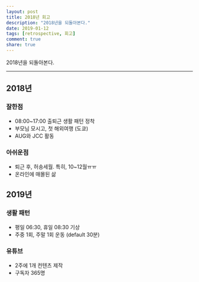 ```yaml
---
layout: post
title: 2018년 회고
description: "2018년을 되돌아본다."
date: 2019-01-12
tags: [retrospective, 회고]
comment: true
share: true
---
```


2018년을 되돌아본다.

---
## 2018년

### 잘한점

* 08:00~17:00 출퇴근 생활 패턴 정착
* 부모님 모시고, 첫 해외여행 (도쿄)
* AUG와 JCC 활동

### 아쉬운점

* 퇴근 후, 허송세월. 특히, 10~12월ㅠㅠ
* 온라인에 매몰된 삶

## 2019년

### 생활 패턴
* 평일 06:30, 휴일 08:30 기상
* 주중 1회, 주말 1회 운동 (default 30분)

### 유튜브
* 2주에 1개 컨텐츠 제작
* 구독자 365명
